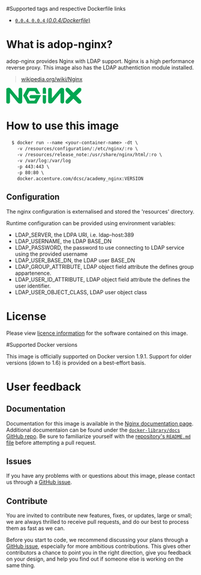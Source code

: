#Supported tags and respective Dockerfile links

- [`0.0.4`, `0.0.4` (*0.0.4/Dockerfile*)](https://github.com/Accenture/adop-nginx/blob/master/Dockerfile.md)

# What is adop-nginx?

adop-nginx provides Nginx with LDAP support. Nginx is a high performance reverse proxy. This image also has the LDAP authentiction module installed.

> [wikipedia.org/wiki/Nginx](https://en.wikipedia.org/wiki/Nginx)

![logo](https://raw.githubusercontent.com/docker-library/docs/master/nginx/logo.png)

# How to use this image

      $ docker run --name <your-container-name> -dt \
        -v /resources/configuration/:/etc/nginx/:ro \
        -v /resources/release_note:/usr/share/nginx/html/:ro \
        -v /var/log:/var/log 
        -p 443:443 \
        -p 80:80 \
        docker.accenture.com/dcsc/academy_nginx:VERSION
        
## Configuration

The nginx configuration is externalised and stored the 'resources' directory.

Runtime configuration can be provided using environment variables:

* LDAP_SERVER, the LDPA URI, i.e. ldap-host:389
* LDAP_USERNAME, the LDAP BASE_DN
* LDAP_PASSWORD, the password to use connecting to LDAP service using the provided username 
* LDAP_USER_BASE_DN, the LDAP user BASE_DN
* LDAP_GROUP_ATTRIBUTE, LDAP object field attribute the defines group appartenence. 
* LDAP_USER_ID_ATTRIBUTE, LDAP object field attribute the defines the user identifier. 
* LDAP_USER_OBJECT_CLASS, LDAP user object class

# License
Please view [licence information](LICENCE.md) for the software contained on this image.

#Supported Docker versions

This image is officially supported on Docker version 1.9.1.
Support for older versions (down to 1.6) is provided on a best-effort basis.

# User feedback

## Documentation
Documentation for this image is available in the [Nginx documentation page](http://nginx.org/en/docs/). 
Additional documentaion can be found under the [`docker-library/docs` GitHub repo](https://github.com/docker-library/docs). Be sure to familiarize yourself with the [repository's `README.md` file](https://github.com/docker-library/docs/blob/master/README.md) before attempting a pull request.

## Issues
If you have any problems with or questions about this image, please contact us through a [GitHub issue](https://github.com/Accenture/adop-nginx/issues).

## Contribute
You are invited to contribute new features, fixes, or updates, large or small; we are always thrilled to receive pull requests, and do our best to process them as fast as we can.

Before you start to code, we recommend discussing your plans through a [GitHub issue](https://github.com/Accenture/adop-nginx/issues), especially for more ambitious contributions. This gives other contributors a chance to point you in the right direction, give you feedback on your design, and help you find out if someone else is working on the same thing.
